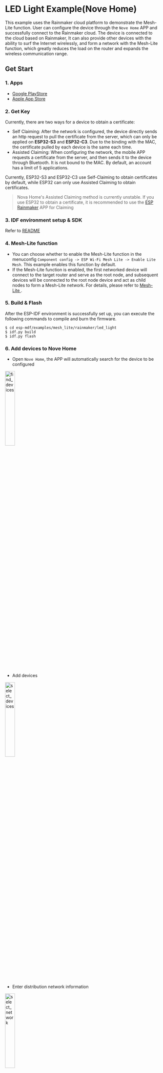 # LED Light Example(Nove Home)

This example uses the Rainmaker cloud platform to demonstrate the Mesh-Lite function. User can configure the device through the `Nove Home` APP and successfully connect to the Rainmaker cloud. The device is connected to the cloud based on Rainmaker, It can also provide other devices with the ability to surf the Internet wirelessly, and form a network with the Mesh-Lite function, which greatly reduces the load on the router and expands the wireless communication range.

## Get Start

### 1. Apps

- [Google PlayStore](https://play.google.com/store/apps/details?id=com.espressif.novahome)
- [Apple App Store](https://apps.apple.com/us/app/nova-home/id1563728960)

### 2. Get Key

Currently, there are two ways for a device to obtain a certificate:

- Self Claiming: After the network is configured, the device directly sends an http request to pull the certificate from the server, which can only be applied on **ESP32-S3** and **ESP32-C3**. Due to the binding with the MAC, the certificate pulled by each device is the same each time.
- Assisted Claiming: When configuring the network, the mobile APP requests a certificate from the server, and then sends it to the device through Bluetooth. It is not bound to the MAC. By default, an account has a limit of 5 applications.

Currently, ESP32-S3 and ESP32-C3 use Self-Claiming to obtain certificates by default, while ESP32 can only use Assisted Claiming to obtain certificates.

> Nova Home's Assisted Claiming method is currently unstable. If you use ESP32 to obtain a certificate, it is recommended to use the [ESP Rainmaker](https://github.com/espressif/esp-rainmaker#phone-apps) APP for Claiming

### 3. IDF environment setup & SDK

Refer to [README](../../../README_EN.md)

### 4. Mesh-Lite function

- You can choose whether to enable the Mesh-Lite function in the menuconfig `Component config -> ESP Wi-Fi Mesh Lite -> Enable Lite Mesh`. This example enables this function by default.
- If the Mesh-Lite function is enabled, the first networked device will connect to the target router and serve as the root node, and subsequent devices will be connected to the root node device and act as child nodes to form a Mesh-Lite network. For details, please refer to [Mesh-Lite ](../../../doc/Mesh-Lite.md).

### 5. Build & Flash

After the ESP-IDF environment is successfully set up, you can execute the following commands to compile and burn the firmware.

```
$ cd esp-mdf/examples/mesh_lite/rainmaker/led_light
$ idf.py build
$ idf.py flash
```

### 6. Add devices to Nove Home

- Open `Nove Home`, the APP will automatically search for the device to be configured

<img src="../_static/find_devices.jpg" alt="find_devices" width="25%" div align=center />

- Add devices

<img src="../_static/select_devices.jpg" alt="select_devices" width="25%" div align=center />

- Enter distribution network information

<img src="../_static/select_network.jpg" alt="select_network" width="25%" div align=center />

- Pair and connect to configure the network

<img src="../_static/connect_ble.jpg" alt="connect_ble" width="25%" div align=center />

- Distribution network is successful

<img src="../_static/done.jpg" alt="done" width="25%" div align=center />

- LED control

<img src="../_static/control.jpg" alt="control" width="25%" div align=center />

### 7. Precautions

- Currently `Nove Home` only supports Wi-Fi Provisioning over Bluetooth Low Energy, so this example does not support ESP32-S2 chip currently.
